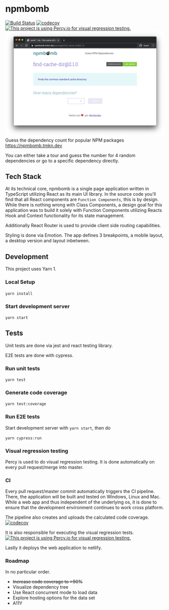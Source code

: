 # npmbomb
[![Build Status](https://dev.azure.com/tmkndev/npmbomb/_apis/build/status/tmkn.npmbomb?branchName=master)](https://dev.azure.com/tmkndev/npmbomb/_build/latest?definitionId=2&branchName=master)
[![codecov](https://codecov.io/gh/tmkn/npmbomb/branch/master/graph/badge.svg)](https://codecov.io/gh/tmkn/npmbomb)
[![This project is using Percy.io for visual regression testing.](https://percy.io/static/images/percy-badge.svg)](https://percy.io/tmkn/npmbomb)
![npmbomb screenshot](npmbomb.png)
Guess the dependency count for popular NPM packages
https://npmbomb.tmkn.dev

You can either take a tour and guess the number for 4 random dependencies or go to a specific dependency directly.


## Tech Stack
At its technical core, npmbomb is a single page application written in TypeScript utilizing React as its main UI library. In the source code you'll find that all React components are `Function Components`, this is by design. While there is nothing wrong with Class Components, a design goal for this application was to build it solely with Function Components utilizing Reacts Hook and Context functionality for its state management.

Additionally React Router is used to provide client side routing capabilities.

Styling is done via Emotion.
The app defines 3 breakpoints, a mobile layout, a desktop version and layout inbetween.

## Development
This project uses Yarn 1.

### Local Setup
`yarn install`
### Start development server
`yarn start`

## Tests
Unit tests are done via jest and react testing library.

E2E tests are done with cypress.
### Run unit tests
`yarn test`
### Generate code coverage
`yarn test:coverage`
### Run E2E tests
Start development server with `yarn start`, then do

`yarn cypress:run`
### Visual regression testing
Percy is used to do visual regression testing.
It is done automatically on every pull request/merge into master.

### CI
Every pull request/master commit automatically triggers the CI pipeline.
There, the application will be built and tested on Windows, Linux and Mac. While a web app and thus independent of the underlying os, it is done to ensure that the development environment continues to work cross platform.

The pipeline also creates and uploads the calculated code coverage. [![codecov](https://codecov.io/gh/tmkn/npmbomb/branch/master/graph/badge.svg)](https://codecov.io/gh/tmkn/npmbomb)

It is also responsible for executing the visual regression tests. [![This project is using Percy.io for visual regression testing.](https://percy.io/static/images/percy-badge.svg)](https://percy.io/tmkn/npmbomb)

Lastly it deploys the web application to netlify.

### Roadmap
In no particular order.
* ~~Increase code coverage to >90%~~
* Visualize dependency tree
* Use React concurrent mode to load data
* Explore hosting options for the data set
* A11Y